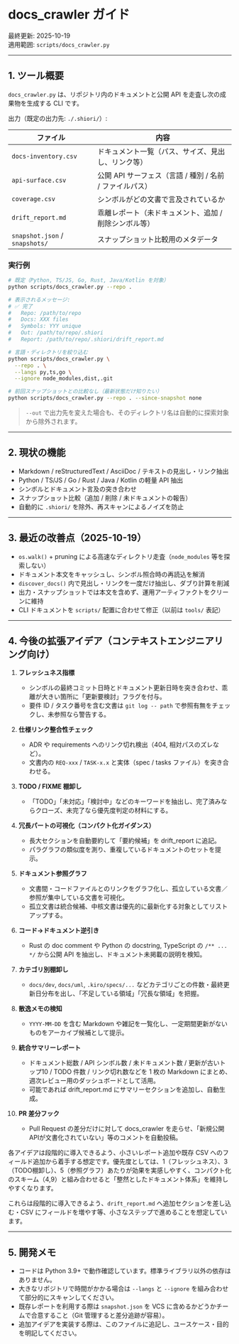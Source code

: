 # docs_crawler ガイド

最終更新: 2025-10-19  
適用範囲: `scripts/docs_crawler.py`

---

## 1. ツール概要

`docs_crawler.py` は、リポジトリ内のドキュメントと公開 API を走査し次の成果物を生成する CLI です。

出力（既定の出力先: `./.shiori/`）:

| ファイル | 内容 |
|----------|------|
| `docs-inventory.csv` | ドキュメント一覧（パス、サイズ、見出し、リンク等） |
| `api-surface.csv` | 公開 API サーフェス（言語 / 種別 / 名前 / ファイルパス） |
| `coverage.csv` | シンボルがどの文書で言及されているか |
| `drift_report.md` | 乖離レポート（未ドキュメント、追加 / 削除シンボル等） |
| `snapshot.json` / `snapshots/` | スナップショット比較用のメタデータ |

### 実行例

```bash
# 既定（Python, TS/JS, Go, Rust, Java/Kotlin を対象）
python scripts/docs_crawler.py --repo .

# 表示されるメッセージ:
# ✅ 完了
#   Repo: /path/to/repo
#   Docs: XXX files
#   Symbols: YYY unique
#   Out: /path/to/repo/.shiori
#   Report: /path/to/repo/.shiori/drift_report.md

# 言語・ディレクトリを絞り込む
python scripts/docs_crawler.py \
  --repo . \
  --langs py,ts,go \
  --ignore node_modules,dist,.git

# 前回スナップショットとの比較なし（最新状態だけ知りたい）
python scripts/docs_crawler.py --repo . --since-snapshot none
```

> `--out` で出力先を変えた場合も、そのディレクトリ名は自動的に探索対象から除外されます。

---

## 2. 現状の機能

- Markdown / reStructuredText / AsciiDoc / テキストの見出し・リンク抽出
- Python / TS/JS / Go / Rust / Java / Kotlin の軽量 API 抽出
- シンボルとドキュメント言及の突き合わせ
- スナップショット比較（追加 / 削除 / 未ドキュメントの報告）
- 自動的に `.shiori/` を除外、再スキャンによるノイズを防止

---

## 3. 最近の改善点（2025-10-19）

- `os.walk()` + pruning による高速なディレクトリ走査（`node_modules` 等を探索しない）
- ドキュメント本文をキャッシュし、シンボル照合時の再読込を解消
- `discover_docs()` 内で見出し・リンクを一度だけ抽出し、ダブり計算を削減
- 出力・スナップショットでは本文を含めず、運用アーティファクトをクリーンに維持
- CLI ドキュメントを `scripts/` 配置に合わせて修正（以前は `tools/` 表記）

---

## 4. 今後の拡張アイデア（コンテキストエンジニアリング向け）

1. **フレッシュネス指標**  
   - シンボルの最終コミット日時とドキュメント更新日時を突き合わせ、乖離が大きい箇所に「更新要検討」フラグを付与。  
   - 要件 ID / タスク番号を含む文書は `git log -- path` で参照有無をチェックし、未参照なら警告する。

2. **仕様リンク整合性チェック**  
   - ADR や requirements へのリンク切れ検出（404, 相対パスのズレなど）。  
   - 文書内の `REQ-xxx` / `TASK-x.x` と実体（spec / tasks ファイル）を突き合わせる。

3. **TODO / FIXME 棚卸し**  
   - 「TODO」「未対応」「検討中」などのキーワードを抽出し、完了済みならクローズ、未完了なら優先度判定の材料にする。

4. **冗長パートの可視化（コンパクト化ガイダンス）**  
   - 長大セクションを自動要約して「要約候補」を drift_report に追記。  
   - パラグラフの類似度を測り、重複しているドキュメントのセットを提示。

5. **ドキュメント参照グラフ**  
   - 文書間・コードファイルとのリンクをグラフ化し、孤立している文書／参照が集中している文書を可視化。  
   - 孤立文書は統合候補、中核文書は優先的に最新化する対象としてリストアップする。

6. **コード→ドキュメント逆引き**  
   - Rust の doc comment や Python の docstring, TypeScript の `/** ... */` から公開 API を抽出し、ドキュメント未掲載の説明を検知。

7. **カテゴリ別棚卸し**  
   - `docs/dev`, `docs/uml`, `.kiro/specs/...` などカテゴリごとの件数・最終更新日分布を出し、「不足している領域」「冗長な領域」を把握。

8. **散逸メモの検知**  
   - `YYYY-MM-DD` を含む Markdown や雑記を一覧化し、一定期間更新がないものをアーカイブ候補として提示。

9. **統合サマリーレポート**  
   - ドキュメント総数 / API シンボル数 / 未ドキュメント数 / 更新が古いトップ10 / TODO 件数 / リンク切れ数などを 1 枚の Markdown にまとめ、週次レビュー用のダッシュボードとして活用。  
   - 可能であれば drift_report.md にサマリーセクションを追加し、自動生成。

10. **PR 差分フック**  
    - Pull Request の差分だけに対して docs_crawler を走らせ、「新規公開APIが文書化されていない」等のコメントを自動投稿。

各アイデアは段階的に導入できるよう、小さいレポート追加や既存 CSV へのフィールド追加から着手する想定です。優先度としては、1（フレッシュネス）、3（TODO棚卸し）、5（参照グラフ）あたりが効果を実感しやすく、コンパクト化のスキーム（4,9）と組み合わせると「整然としたドキュメント体系」を維持しやすくなります。

これらは段階的に導入できるよう、`drift_report.md` へ追加セクションを差し込む・CSV にフィールドを増やす等、小さなステップで進めることを想定しています。

---

## 5. 開発メモ

- コードは Python 3.9+ で動作確認しています。標準ライブラリ以外の依存はありません。
- 大きなリポジトリで時間がかかる場合は `--langs` と `--ignore` を組み合わせて部分的にスキャンしてください。
- 既存レポートを利用する際は `snapshot.json` を VCS に含めるかどうかチームで合意すること（Git 管理すると差分追跡が容易）。
- 追加アイデアを実装する際は、このファイルに追記し、ユースケース・目的を明記してください。
